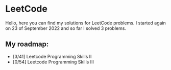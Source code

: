 # LeetCode

Hello, here you can find my solutions for LeetCode problems.
I started again on 23 of September 2022 and so far I solved 3 problems.

## My roadmap:
- [3/41] Leetcode Programming Skills II
- [0/54] Leetcode Programming Skills III